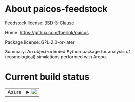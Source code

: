 About paicos-feedstock
======================

Feedstock license: [BSD-3-Clause](https://github.com/conda-forge/paicos-feedstock/blob/main/LICENSE.txt)

Home: https://github.com/tberlok/paicos

Package license: GPL-2.0-or-later

Summary: An object-oriented Python package for analysis of (cosmological) simulations performed with Arepo.

Current build status
====================


<table>
    
  <tr>
    <td>Azure</td>
    <td>
      <details>
        <summary>
          <a href="https://dev.azure.com/conda-forge/feedstock-builds/_build/latest?definitionId=22149&branchName=main">
            <img src="https://dev.azure.com/conda-forge/feedstock-builds/_apis/build/status/paicos-feedstock?branchName=main">
          </a>
        </summary>
        <table>
          <thead><tr><th>Variant</th><th>Status</th></tr></thead>
          <tbody><tr>

              <td>linux_64_numpy1.22python3.8.____cpython</td>

              <td>
                <a href="https://dev.azure.com/conda-forge/feedstock-builds/_build/latest?definitionId=22149&branchName=main">
                  <img src="https://dev.azure.com/conda-forge/feedstock-builds/_apis/build/status/paicos-feedstock?branchName=main&jobName=linux&configuration=linux%20linux_64_python3.11.____cpython" alt="variant">
                </a>
              </td>
            </tr><tr>

              <td>linux_64_numpy2.0python3.10.____cpython</td>
              <td>
                <a href="https://dev.azure.com/conda-forge/feedstock-builds/_build/latest?definitionId=22149&branchName=main">
                  <img src="https://dev.azure.com/conda-forge/feedstock-builds/_apis/build/status/paicos-feedstock?branchName=main&jobName=linux&configuration=linux%20linux_64_numpy2.0python3.10.____cpython" alt="variant">
                </a>
              </td>
            </tr><tr>
              <td>linux_64_numpy2.0python3.11.____cpython</td>
              <td>
                <a href="https://dev.azure.com/conda-forge/feedstock-builds/_build/latest?definitionId=22149&branchName=main">
                  <img src="https://dev.azure.com/conda-forge/feedstock-builds/_apis/build/status/paicos-feedstock?branchName=main&jobName=linux&configuration=linux%20linux_64_numpy2.0python3.11.____cpython" alt="variant">
                </a>
              </td>
            </tr><tr>
              <td>linux_64_numpy2.0python3.12.____cpython</td>
              <td>
                <a href="https://dev.azure.com/conda-forge/feedstock-builds/_build/latest?definitionId=22149&branchName=main">
                  <img src="https://dev.azure.com/conda-forge/feedstock-builds/_apis/build/status/paicos-feedstock?branchName=main&jobName=linux&configuration=linux%20linux_64_numpy2.0python3.12.____cpython" alt="variant">
                </a>
              </td>
            </tr><tr>
              <td>linux_64_numpy2.0python3.9.____cpython</td>
              <td>
                <a href="https://dev.azure.com/conda-forge/feedstock-builds/_build/latest?definitionId=22149&branchName=main">
                  <img src="https://dev.azure.com/conda-forge/feedstock-builds/_apis/build/status/paicos-feedstock?branchName=main&jobName=linux&configuration=linux%20linux_64_numpy2.0python3.9.____cpython" alt="variant">

                </a>
              </td>
            </tr><tr>
              <td>osx_64_python3.12.____cpython</td>
              <td>
                <a href="https://dev.azure.com/conda-forge/feedstock-builds/_build/latest?definitionId=22149&branchName=main">
                  <img src="https://dev.azure.com/conda-forge/feedstock-builds/_apis/build/status/paicos-feedstock?branchName=main&jobName=osx&configuration=osx%20osx_64_python3.12.____cpython" alt="variant">
                </a>
              </td>
            </tr><tr>

              <td>osx_64_numpy2.0python3.10.____cpython</td>
              <td>
                <a href="https://dev.azure.com/conda-forge/feedstock-builds/_build/latest?definitionId=22149&branchName=main">
                  <img src="https://dev.azure.com/conda-forge/feedstock-builds/_apis/build/status/paicos-feedstock?branchName=main&jobName=osx&configuration=osx%20osx_64_numpy2.0python3.10.____cpython" alt="variant">
                </a>
              </td>
            </tr><tr>
              <td>osx_64_numpy2.0python3.11.____cpython</td>
              <td>
                <a href="https://dev.azure.com/conda-forge/feedstock-builds/_build/latest?definitionId=22149&branchName=main">
                  <img src="https://dev.azure.com/conda-forge/feedstock-builds/_apis/build/status/paicos-feedstock?branchName=main&jobName=osx&configuration=osx%20osx_64_numpy2.0python3.11.____cpython" alt="variant">
                </a>
              </td>
            </tr><tr>
              <td>osx_64_numpy2.0python3.12.____cpython</td>
              <td>
                <a href="https://dev.azure.com/conda-forge/feedstock-builds/_build/latest?definitionId=22149&branchName=main">
                  <img src="https://dev.azure.com/conda-forge/feedstock-builds/_apis/build/status/paicos-feedstock?branchName=main&jobName=osx&configuration=osx%20osx_64_numpy2.0python3.12.____cpython" alt="variant">
                </a>
              </td>
            </tr><tr>
              <td>osx_64_numpy2.0python3.9.____cpython</td>
              <td>
                <a href="https://dev.azure.com/conda-forge/feedstock-builds/_build/latest?definitionId=22149&branchName=main">
                  <img src="https://dev.azure.com/conda-forge/feedstock-builds/_apis/build/status/paicos-feedstock?branchName=main&jobName=osx&configuration=osx%20osx_64_numpy2.0python3.9.____cpython" alt="variant">
                </a>
              </td>
            </tr><tr>
              <td>osx_arm64_python3.9.____cpython</td>
              <td>
                <a href="https://dev.azure.com/conda-forge/feedstock-builds/_build/latest?definitionId=22149&branchName=main">

                  <img src="https://dev.azure.com/conda-forge/feedstock-builds/_apis/build/status/paicos-feedstock?branchName=main&jobName=osx&configuration=osx%20osx_arm64_numpy1.22python3.8.____cpython" alt="variant">
                </a>
              </td>
            </tr><tr>
              <td>osx_arm64_numpy2.0python3.10.____cpython</td>
              <td>
                <a href="https://dev.azure.com/conda-forge/feedstock-builds/_build/latest?definitionId=22149&branchName=main">
                  <img src="https://dev.azure.com/conda-forge/feedstock-builds/_apis/build/status/paicos-feedstock?branchName=main&jobName=osx&configuration=osx%20osx_arm64_numpy2.0python3.10.____cpython" alt="variant">
                </a>
              </td>
            </tr><tr>
              <td>osx_arm64_numpy2.0python3.11.____cpython</td>
              <td>
                <a href="https://dev.azure.com/conda-forge/feedstock-builds/_build/latest?definitionId=22149&branchName=main">
                  <img src="https://dev.azure.com/conda-forge/feedstock-builds/_apis/build/status/paicos-feedstock?branchName=main&jobName=osx&configuration=osx%20osx_arm64_numpy2.0python3.11.____cpython" alt="variant">
                </a>
              </td>
            </tr><tr>
              <td>osx_arm64_numpy2.0python3.12.____cpython</td>
              <td>
                <a href="https://dev.azure.com/conda-forge/feedstock-builds/_build/latest?definitionId=22149&branchName=main">
                  <img src="https://dev.azure.com/conda-forge/feedstock-builds/_apis/build/status/paicos-feedstock?branchName=main&jobName=osx&configuration=osx%20osx_arm64_numpy2.0python3.12.____cpython" alt="variant">
                </a>
              </td>
            </tr><tr>
              <td>osx_arm64_numpy2.0python3.9.____cpython</td>
              <td>
                <a href="https://dev.azure.com/conda-forge/feedstock-builds/_build/latest?definitionId=22149&branchName=main">
                  <img src="https://dev.azure.com/conda-forge/feedstock-builds/_apis/build/status/paicos-feedstock?branchName=main&jobName=osx&configuration=osx%20osx_arm64_numpy2.0python3.9.____cpython" alt="variant">

                </a>
              </td>
            </tr>
          </tbody>
        </table>
      </details>
    </td>
  </tr>
</table>

Current release info
====================

| Name | Downloads | Version | Platforms |
| --- | --- | --- | --- |
| [![Conda Recipe](https://img.shields.io/badge/recipe-paicos-green.svg)](https://anaconda.org/conda-forge/paicos) | [![Conda Downloads](https://img.shields.io/conda/dn/conda-forge/paicos.svg)](https://anaconda.org/conda-forge/paicos) | [![Conda Version](https://img.shields.io/conda/vn/conda-forge/paicos.svg)](https://anaconda.org/conda-forge/paicos) | [![Conda Platforms](https://img.shields.io/conda/pn/conda-forge/paicos.svg)](https://anaconda.org/conda-forge/paicos) |

Installing paicos
=================

Installing `paicos` from the `conda-forge` channel can be achieved by adding `conda-forge` to your channels with:

```
conda config --add channels conda-forge
conda config --set channel_priority strict
```

Once the `conda-forge` channel has been enabled, `paicos` can be installed with `conda`:

```
conda install paicos
```

or with `mamba`:

```
mamba install paicos
```

It is possible to list all of the versions of `paicos` available on your platform with `conda`:

```
conda search paicos --channel conda-forge
```

or with `mamba`:

```
mamba search paicos --channel conda-forge
```

Alternatively, `mamba repoquery` may provide more information:

```
# Search all versions available on your platform:
mamba repoquery search paicos --channel conda-forge

# List packages depending on `paicos`:
mamba repoquery whoneeds paicos --channel conda-forge

# List dependencies of `paicos`:
mamba repoquery depends paicos --channel conda-forge
```


About conda-forge
=================

[![Powered by
NumFOCUS](https://img.shields.io/badge/powered%20by-NumFOCUS-orange.svg?style=flat&colorA=E1523D&colorB=007D8A)](https://numfocus.org)

conda-forge is a community-led conda channel of installable packages.
In order to provide high-quality builds, the process has been automated into the
conda-forge GitHub organization. The conda-forge organization contains one repository
for each of the installable packages. Such a repository is known as a *feedstock*.

A feedstock is made up of a conda recipe (the instructions on what and how to build
the package) and the necessary configurations for automatic building using freely
available continuous integration services. Thanks to the awesome service provided by
[Azure](https://azure.microsoft.com/en-us/services/devops/), [GitHub](https://github.com/),
[CircleCI](https://circleci.com/), [AppVeyor](https://www.appveyor.com/),
[Drone](https://cloud.drone.io/welcome), and [TravisCI](https://travis-ci.com/)
it is possible to build and upload installable packages to the
[conda-forge](https://anaconda.org/conda-forge) [anaconda.org](https://anaconda.org/)
channel for Linux, Windows and OSX respectively.

To manage the continuous integration and simplify feedstock maintenance
[conda-smithy](https://github.com/conda-forge/conda-smithy) has been developed.
Using the ``conda-forge.yml`` within this repository, it is possible to re-render all of
this feedstock's supporting files (e.g. the CI configuration files) with ``conda smithy rerender``.

For more information please check the [conda-forge documentation](https://conda-forge.org/docs/).

Terminology
===========

**feedstock** - the conda recipe (raw material), supporting scripts and CI configuration.

**conda-smithy** - the tool which helps orchestrate the feedstock.
                   Its primary use is in the construction of the CI ``.yml`` files
                   and simplify the management of *many* feedstocks.

**conda-forge** - the place where the feedstock and smithy live and work to
                  produce the finished article (built conda distributions)


Updating paicos-feedstock
=========================

If you would like to improve the paicos recipe or build a new
package version, please fork this repository and submit a PR. Upon submission,
your changes will be run on the appropriate platforms to give the reviewer an
opportunity to confirm that the changes result in a successful build. Once
merged, the recipe will be re-built and uploaded automatically to the
`conda-forge` channel, whereupon the built conda packages will be available for
everybody to install and use from the `conda-forge` channel.
Note that all branches in the conda-forge/paicos-feedstock are
immediately built and any created packages are uploaded, so PRs should be based
on branches in forks and branches in the main repository should only be used to
build distinct package versions.

In order to produce a uniquely identifiable distribution:
 * If the version of a package **is not** being increased, please add or increase
   the [``build/number``](https://docs.conda.io/projects/conda-build/en/latest/resources/define-metadata.html#build-number-and-string).
 * If the version of a package **is** being increased, please remember to return
   the [``build/number``](https://docs.conda.io/projects/conda-build/en/latest/resources/define-metadata.html#build-number-and-string)
   back to 0.

Feedstock Maintainers
=====================

* [@tberlok](https://github.com/tberlok/)

